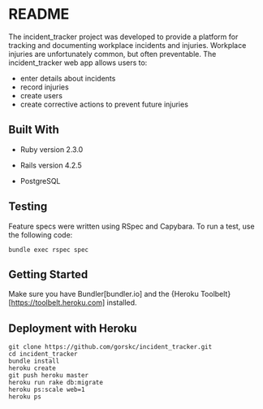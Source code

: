 # README #

The incident_tracker project was developed to provide a platform for tracking and documenting workplace incidents and injuries. Workplace injuries are unfortunately common, but often preventable. 
The incident_tracker web app allows users to:

* enter details about incidents
* record injuries
* create users
* create corrective actions to prevent future injuries


## Built With ##
* Ruby version 2.3.0

* Rails version 4.2.5

* PostgreSQL

## Testing ##

Feature specs were written using RSpec and Capybara. To run a test, use the following code:

`bundle exec rspec spec`


## Getting Started ##

Make sure you have Bundler[bundler.io] and the {Heroku Toolbelt}[https://toolbelt.heroku.com] installed.


## Deployment with Heroku ##

```
git clone https://github.com/gorskc/incident_tracker.git
cd incident_tracker
bundle install
heroku create
git push heroku master
heroku run rake db:migrate
heroku ps:scale web=1
heroku ps
```
